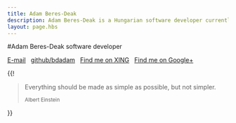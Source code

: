 ```yaml
---
title: Adam Beres-Deak
description: Adam Beres-Deak is a Hungarian software developer currently living in Munich, Germany.
layout: page.hbs
---
```

#Adam Beres-Deak
software developer

<a href="mailto:me@bdadam.com"><i class="fa fa-envelope"></i> E-mail</a>&nbsp;&nbsp;
<a href="http://github.com/bdadam" rel="external,nofollow"><i class="fa fa-github"></i> github/bdadam</a>&nbsp;&nbsp;
<a href="https://www.xing.com/profile/Adam_BeresDeak" rel="external,nofollow"><i class="fa fa-xing"></i> Find me on XING</a>&nbsp;&nbsp;
<a href="https://plus.google.com/116380265342833844173?rel=author"><i class="fa fa-google-plus-square"></i> Find me on Google+</a>&nbsp;&nbsp;

{{!
<blockquote class="center">
    <p>Everything should be made as simple as possible, but not simpler.</p>
    <small>Albert Einstein</small>
</blockquote>
}}
